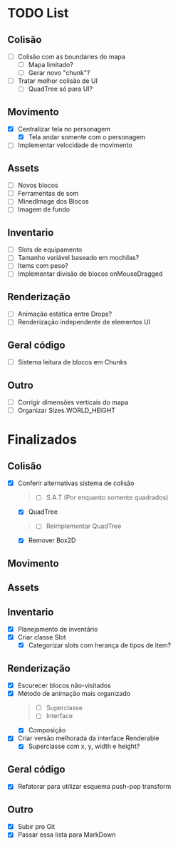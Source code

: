 # TODO List

## Colisão
- [ ] Colisão com as boundaries do mapa
    - [ ] Mapa limitado?
    - [ ] Gerar novo "chunk"?
- [ ] Tratar melhor colisão de UI
    - [ ] QuadTree só para UI?

## Movimento
- [X] Centralizar tela no personagem
    - [X] Tela andar somente com o personagem
- [ ] Implementar velocidade de movimento

## Assets
- [ ] Novos blocos
- [ ] Ferramentas de som
- [ ] MinedImage dos Blocos
- [ ] Imagem de fundo

## Inventario
- [ ] Slots de equipamento
- [ ] Tamanho variável baseado em mochilas?
- [ ] Items com peso?
- [ ] Implementar divisão de blocos onMouseDragged

## Renderização
- [ ] Animação estática entre Drops?
- [ ] Renderização independente de elementos UI

## Geral código
- [ ] Sistema leitura de blocos em Chunks

## Outro
- [ ] Corrigir dimensões verticais do mapa
- [ ] Organizar Sizes.WORLD_HEIGHT

# Finalizados

## Colisão
- [X] Conferir alternativas sistema de colisão 
    > - [ ] S.A.T (Por enquanto somente quadrados)
    - [X] QuadTree
    > - [ ] Reimplementar QuadTree
    - [X] Remover Box2D

## Movimento

## Assets

## Inventario
- [X] Planejamento de inventário
- [X] Criar classe Slot
    - [X] Categorizar slots com herança de tipos de item?

## Renderização
- [X] Escurecer blocos não-visitados
- [X] Método de animação mais organizado
    > - [ ] Superclasse
    > - [ ] Interface
    - [X] Composição
- [X] Criar versão melhorada da interface Renderable
    - [X] Superclasse com x, y, width e height?

## Geral código
- [X] Refatorar para utilizar esquema push-pop transform

## Outro
- [X] Subir pro Git
- [X] Passar essa lista para MarkDown